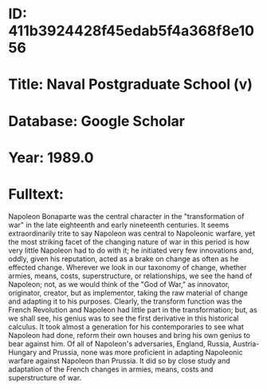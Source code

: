 # ID: 411b3924428f45edab5f4a368f8e1056
# Title: Naval Postgraduate School (v)
# Database: Google Scholar
# Year: 1989.0
# Fulltext:
Napoleon Bonaparte was the central character in the "transformation of war" in the late eighteenth and early nineteenth centuries.
It seems extraordinarily trite to say Napoleon was central to Napoleonic warfare, yet the most striking facet of the changing nature of war in this period is how very little Napoleon had to do with it; he initiated very few innovations and, oddly, given his reputation, acted as a brake on change as often as he effected change.
Wherever we look in our taxonomy of change, whether armies, means, costs, superstructure, or relationships, we see the hand of Napoleon; not, as we would think of the "God of War," as innovator, originator, creator, but as implementor, taking the raw material of change and adapting it to his purposes.
Clearly, the transform function was the French Revolution and Napoleon had little part in the transformation; but, as we shall see, his genius was to see the first derivative in this historical calculus.
It took almost a generation for his contemporaries to see what Napoleon had done, reform their own houses and bring his own genius to bear against him.
Of all of Napoleon's adversaries, England, Russia, Austria-Hungary and Prussia, none was more proficient in adapting Napoleonic warfare against Napoleon than Prussia.
It did so by close study and adaptation of the French changes in armies, means, costs and superstructure of war.
